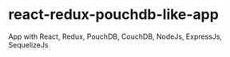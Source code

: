 # react-redux-pouchdb-like-app
App with React, Redux, PouchDB, CouchDB, NodeJs, ExpressJs, SequelizeJs
